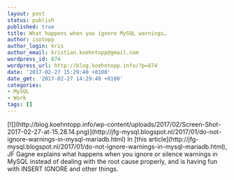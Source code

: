 ```yaml
---
layout: post
status: publish
published: true
title: What happens when you ignore MySQL warnings…
author: isotopp
author_login: kris
author_email: kristian.koehntopp@gmail.com
wordpress_id: 874
wordpress_url: http://blog.koehntopp.info/?p=874
date: '2017-02-27 15:29:40 +0100'
date_gmt: '2017-02-27 14:29:40 +0100'
categories:
- MySQL
- Work
tags: []
---
```

<p>[![](http://blog.koehntopp.info/wp-content/uploads/2017/02/Screen-Shot-2017-02-27-at-15.28.14.png)](http://jfg-mysql.blogspot.nl/2017/01/do-not-ignore-warnings-in-mysql-mariadb.html) In [this article](http://jfg-mysql.blogspot.nl/2017/01/do-not-ignore-warnings-in-mysql-mariadb.html), JF Gagne explains what happens when you ignore or silence warnings in MySQL instead of dealing with the root cause properly, and is having fun with INSERT IGNORE and other things.</p>

